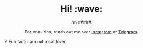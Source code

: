 <h1 align='center'> Hi! :wave:</h1>
<p align='center'>
I'm #####.
</p>
<p align='center'>For enquiries, reach out me over <a href="https://www.instagram.com/#######/">Instagram</a> or <a href="https://t.me/#######">Telegram</a>.</p>

⚡ Fun fact: I am not a cat lover
<!-- You can contact me easily just see the history :)  -->

